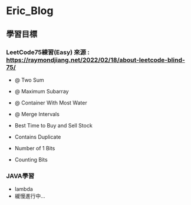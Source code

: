 # Eric_Blog

## 學習目標

### LeetCode75練習(Easy) 來源 : https://raymondjiang.net/2022/02/18/about-leetcode-blind-75/
* @ Two Sum
* @ Maximum Subarray
* @ Container With Most Water
* @ Merge Intervals


* Best Time to Buy and Sell Stock
* Contains Duplicate
* Number of 1 Bits
* Counting Bits

### JAVA學習
* lambda
* 緩慢進行中...

